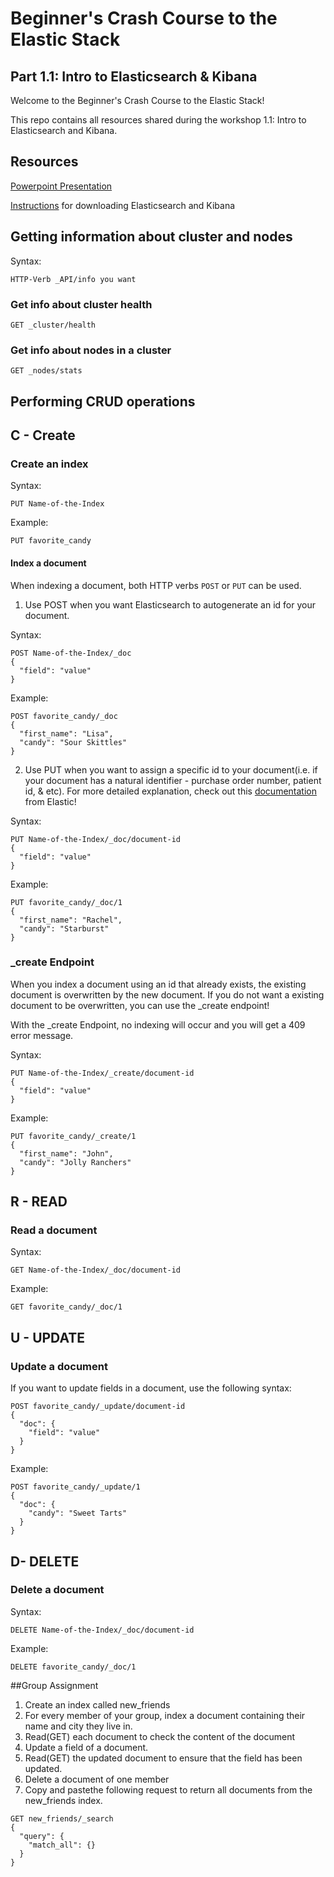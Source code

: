 # Beginner's Crash Course to the Elastic Stack
## Part 1.1: Intro to Elasticsearch & Kibana

Welcome to the Beginner's Crash Course to the Elastic Stack!

This repo contains all resources shared during the workshop 1.1: Intro to Elasticsearch and Kibana.

## Resources

[Powerpoint Presentation]()

[Instructions](https://dev.to/elastic/downloading-elasticsearch-and-kibana-macos-linux-and-windows-1mmo) for downloading Elasticsearch and Kibana

## Getting information about cluster and nodes
Syntax: 
```
HTTP-Verb _API/info you want
```
### Get info about cluster health
```
GET _cluster/health
```
### Get info about nodes in a cluster
```
GET _nodes/stats
```
## Performing CRUD operations

## C - Create
### Create an index
Syntax:
```
PUT Name-of-the-Index
```
Example:
```
PUT favorite_candy
```
#### Index a document
When indexing a document, both HTTP verbs `POST` or `PUT` can be used. 

1) Use POST when you want Elasticsearch to autogenerate an id for your document. 

Syntax:
```
POST Name-of-the-Index/_doc
{
  "field": "value"
}
````
Example:
```
POST favorite_candy/_doc
{
  "first_name": "Lisa",
  "candy": "Sour Skittles"
}
```

2) Use PUT when you want to assign a specific id to your document(i.e. if your document has a natural identifier - purchase order number, patient id, & etc).
For more detailed explanation, check out this [documentation](https://www.elastic.co/guide/en/elasticsearch/guide/current/index-doc.html) from Elastic! 

Syntax:
```
PUT Name-of-the-Index/_doc/document-id
{
  "field": "value"
}
```
Example:
```
PUT favorite_candy/_doc/1
{
  "first_name": "Rachel",
  "candy": "Starburst"
}
```

### _create Endpoint
When you index a document using an id that already exists, the existing document is overwritten by the new document. 
If you do not want a existing document to be overwritten, you can use the _create endpoint! 

With the _create Endpoint, no indexing will occur and you will get a 409 error message. 

Syntax:
```
PUT Name-of-the-Index/_create/document-id
{
  "field": "value"
}
```
Example:
```
PUT favorite_candy/_create/1
{
  "first_name": "John",
  "candy": "Jolly Ranchers"
}
```
## R - READ
### Read a document 
Syntax:
```
GET Name-of-the-Index/_doc/document-id
```
Example:
```
GET favorite_candy/_doc/1
```

## U - UPDATE
### Update a document

If you want to update fields in a document, use the following syntax:
```
POST favorite_candy/_update/document-id
{
  "doc": {
    "field": "value"
  }
} 
```
Example:
```
POST favorite_candy/_update/1
{
  "doc": {
    "candy": "Sweet Tarts"
  }
}
```
## D- DELETE
### Delete a document

Syntax:
```
DELETE Name-of-the-Index/_doc/document-id
```
Example:
```
DELETE favorite_candy/_doc/1
```
##Group Assignment
1. Create an index called new_friends
2. For every member of your group, index a document containing their name and city they live in. 
3. Read(GET) each document to check the content of the document
4. Update a field of a document.
5. Read(GET) the updated document to ensure that the field has been updated.
5. Delete a document of one member
6. Copy and pastethe following request to return all documents from the new_friends index. 
```
GET new_friends/_search
{
  "query": {
    "match_all": {}
  }
}
```



